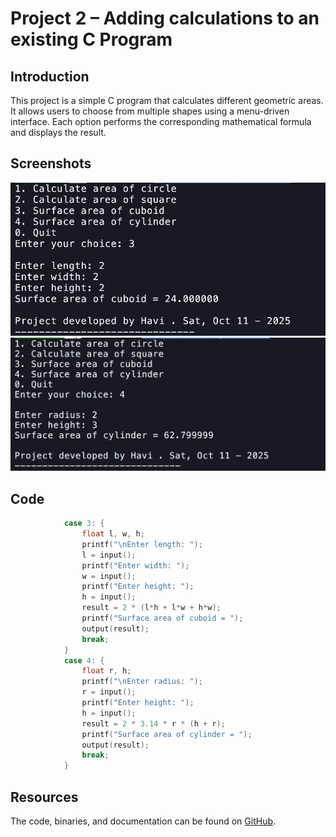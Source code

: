 # Project 2 – Adding calculations to an existing C Program

## Introduction
This project is a simple C program that calculates different geometric areas. It allows users to choose from multiple shapes using a menu-driven interface. Each option performs the corresponding mathematical formula and displays the result.

## Screenshots
![Surface area of a cube](cuboid.webp)
![Surface area of a cylinder](cylinder.webp)

## Code
```c
            case 3: {
                float l, w, h;
                printf("\nEnter length: ");
                l = input();
                printf("Enter width: ");
                w = input();
                printf("Enter height: ");
                h = input();
                result = 2 * (l*h + l*w + h*w);
                printf("Surface area of cuboid = ");
                output(result);
                break;
            }
            case 4: {
                float r, h;
                printf("\nEnter radius: ");
                r = input();
                printf("Enter height: ");
                h = input();
                result = 2 * 3.14 * r * (h + r);
                printf("Surface area of cylinder = ");
                output(result);
                break;
            }
```

## Resources
The code, binaries, and documentation can be found on [GitHub](https://github.com/4rji/C-Programming/tree/main/project-2).

